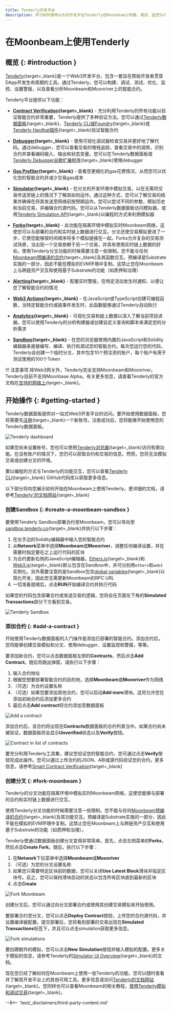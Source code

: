 ```yaml
---
title: Tenderly开发平台
description: 学习如何使用以太坊开发平台Tenderly在Moonbeam上构建、调试、监控Solidity智能合约。
---
```


# 在Moonbeam上使用Tenderly

## 概览 {: #introduction }

[Tenderly](https://tenderly.co/){target=\_blank}是一个Web3开发平台，包含一套旨在帮助开发者贯穿DApp开发生命周期的工具。通过Tenderly，您可以构建、调试、测试、优化、监控、设置警报，以及查看分析Moonbeam和Moonriver上的智能合约。

Tenderly平台提供以下功能：

- **[Contract Verification](https://docs.tenderly.co/contract-verification){target=\_blank}** - 充分利用Tenderly的所有功能以验证智能合约非常重要，Tenderly提供了多种验证方法。您可以通过[Tenderly数据面板](https://docs.tenderly.co/contract-verification/dashboard){target=\_blank}、[Tenderly CLI或Foundry](https://docs.tenderly.co/contract-verification/foundry){target=\_blank}或[Tenderly Hardhat插件](https://docs.tenderly.co/contract-verification/hardhat){target=\_blank}验证智能合约

- **[Debugger](https://docs.tenderly.co/debugger){target=\_blank}** - 使用可视化调试器检查交易并更好地了解代码。通过debugger，您可以查看交易的堆栈追踪，查看交易中的调用，识别合约并查看编码输入、输出和状态变量。您可以在Tenderly数据面板或[Tenderly Debugger谷歌扩展程序](https://docs.tenderly.co/debugger/tenderly-debugger-extension){target=\_blank}使用debugger

- **[Gas Profiler](https://docs.tenderly.co/debugger#gas-profiler){target=\_blank}** - 查看您更细化的gas花费情况，从而您可以优化您的智能合约并减少交易gas成本

- **[Simulator](https://docs.tenderly.co/simulator-ui){target=\_blank}** - 在分叉的开发环境中模拟交易，以在无需将交易传送至链上的情况下了解其如何运作。通过这种方式，您可以了解交易的结果并确保在将其发送至网络前按预期运作。您可以尝试不同的参数，模拟历史和当前交易，并编辑合约源代码。您可以从Tenderly数据面板访问模拟器，或用[Tenderly Simulation API](https://docs.tenderly.co/reference/api#tag/Simulations){target=\_blank}以编程的方式来利用模拟器

- **[Forks](https://docs.tenderly.co/forks){target=\_blank}** - 此功能在隔离环境中模拟实时Moonbeam网络，这使您可以与部署的合约和实时链上数据进行交互。分叉还使交易模拟更进了一步，它使您能够按时间顺序将多个模拟链接在一起。Forks允许复杂的交易测试场景，当出现一个交易依赖于另一个交易，并具有使用实时链上数据的好处。使用Tenderly分叉功能的时候需要注意一些限制。您不能与任何[Moonbeam预编译的合约](/builders/pallets-precompiles/precompiles/){target=\_blank}及其函数交互。预编译是Substrate实施的一部分，因此不能在模拟的EVM环境中复制。这禁止您在Moonbeam上与跨链资产交互和使用基于Substrate的功能（如质押和治理）

- **[Alerting](https://docs.tenderly.co/alerts/intro-to-alerts){target=\_blank}** - 配置实时警报，在特定活动发生时通知，以便让您了解智能合约的情况

- **[Web3 Actions](https://docs.tenderly.co/web3-actions/intro-to-web3-actions){target=\_blank}** - 在JavaScript或TypeScript创建可编程函数，当特定智能合约或链事件发生时，此函数能够通过Tenderly自动执行

- **[Analytics](https://docs.tenderly.co/analytics/general-analytics){target=\_blank}** - 可视化交易和链上数据以深入了解当前项目进展。您可以使用Tenderly的分析构建器或创建自定义查询和脚本来满足您的分析需求

- **[Sandbox](https://sandbox.tenderly.co/){target=\_blank}** - 在您的浏览器使用内置的JavaScript和Solidity编辑器来直接编写、编译、执行和调试您的智能合约。每次您运行您的代码，Tenderly会创建一个临时分叉，其中包含10个预注资的账户，每个账户有用于测试使用的100个Token

!!! 注意事项
    除Web3网关外，Tenderly完全支持Moonbeam和Moonriver。Tenderly目前不支持Moonbase Alpha。有关更多信息，请查看Tenderly的官方文档在[支持的网络上](https://docs.tenderly.co/supported-networks-and-languages#supported-networks){target=\_blank}。

## 开始操作 {: #getting-started }

Tenderly数据面板提供对一站式Web3开发平台的访问。要开始使用数据面板，您将需要先[注册](https://dashboard.tenderly.co/register){target=\_blank}一个新账号。注册成功后，您将能够开始使用您的Tenderly数据面板。

![Tenderly dashboard](/images/builders/build/eth-api/dev-env/tenderly/tenderly-1.webp)

如果您尚未设置账号，您也可以使用[Tenderly浏览器](https://dashboard.tenderly.co/explorer){target=\_blank}访问有限功能。在没有账户的情况下，您仍可以获取合约和交易的信息，然而，您将无法模拟交易或创建分叉的环境。

要以编程的方式与Tenderly的功能交互，您可以查看[Tenderly CLI](https://github.com/Tenderly/tenderly-cli){target=\_blank} GitHub代码库以获取更多信息。

以下部分将向您展示如何开始在Moonbeam上使用Tenderly。更详细的文档，请参考[Tenderly'的文档网站](https://docs.tenderly.co/){target=\_blank}

### 创建Sandbox {: #create-a-moonbeam-sandbox }

要使用Tenderly Sandbox部署合约至Moonbeam，您可以导向至[sandbox.tenderly.co](https://sandbox.tenderly.co/){target=\_blank}并执行以下步骤：

1. 在左手边的Solidity编辑器中输入您的智能合约
2. 从**Network**菜单中选择**Moonbeam**或**Moonriver**，调整任何编译设置，并在需要时指定要在之上运行代码的区块
3. 为合约更新右侧的JavaScript编辑器。[Ethers.js](/builders/build/eth-api/libraries/ethersjs){target=\_blank}和[Web3.js](/builders/build/eth-api/libraries/web3js){target=\_blank}默认包含在Sandbox中，并可分别用`ethers`和`web3`实例化。另外需要注意的是Sandbox包含[global variables](https://docs.tenderly.co/tenderly-sandbox#available-javascript-global-variables){target=\_blank}以简化开发，因此您无需更新Moonbeam的RPC URL
4. 一切准备就绪后，点击**RUN**开始编译合约并执行代码

如果您的代码包含部署合约或发送交易的逻辑，您将会在页面左下角的**Simulated Transactions**部分下方看到交易。

![Tenderly Sandbox](/images/builders/build/eth-api/dev-env/tenderly/tenderly-2.webp)

### 添加合约 {: #add-a-contract }

开始使用Tenderly数据面板的入门操作是添加已部署的智能合约。添加合约后，您将能够创建交易模拟和分叉、使用debugger、设置监控和警报，等等。

要添加新合约，您可以点击数据面板左侧的**Contracts**，然后点击**Add Contract**。随后将跳出弹窗，请执行以下步骤：

1. 输入合约地址
2. 根据您想要部署智能合约的目的地，选择**Moonbeam**或**Moonriver**作为网络
3. （可选）为合约设置名称
4. （可选）如果您要添加其他合约，您可以启动**Add more**滑块。这将允许您在添加初始合约后添加更多合约
5. 最后点击**Add contract**将合约添加至数据面板

![Add a contract](/images/builders/build/eth-api/dev-env/tenderly/tenderly-3.webp)

添加合约后，该合约将出现在**Contracts**数据面板的合约列表当中。如果合约尚未被验证，数据面板将会显示**Unverified**状态以及**Verify**按钮。

![Contract in list of contracts](/images/builders/build/eth-api/dev-env/tenderly/tenderly-4.webp)

要充分利用Tenderly工具集，建议您验证您的智能合约，您可通过点击**Verify**按钮完成此操作。您可以通过上传合约的JSON、ABI或源代码验证您的合约。更多信息，请参考[Smart Contract Verification](https://docs.tenderly.co/contract-verification#verifying-a-smart-contract){target=\_blank}

### 创建分叉 {: #fork-moonbeam }

Tenderly的分叉功能在隔离环境中模拟实时Moonbeam网络，这使您能够与部署的合约和实时链上数据进行交互。

使用Tenderly分叉功能的时候需要注意一些限制。您不能与任何[Moonbeam预编译的合约](/builders/pallets-precompiles/precompiles/){target=\_blank}及其功能交互。预编译是Substrate实施的一部分，因此不能在模拟的EVM环境中复制。这禁止您在Moonbeam上与跨链资产交互和使用基于Substrate的功能（如质押和治理）。

Tenderly使通过数据面板创建分叉变得非常简单。首先，点击左侧菜单的**Forks**，然后点击**Create Fork**。随后，执行以下步骤：

1. 在**Network**下拉菜单中选择**Moonbeam**或**Moonriver**
2. （可选）为您的分叉设置名称
3. 如果您只需要特定区块前的数据，您可以关闭**Use Latest Block**滑块并指定区块号。反之，您可以保持滑块启动的状态以包含所有区块直到最新的区块
4. 点击**Create**

![Fork Moonbeam](/images/builders/build/eth-api/dev-env/tenderly/tenderly-5.webp)

创建分叉后，您可以通过向分叉部署合约或使用其创建交易模拟来开始使用。

要部署合约至分叉，您可以点击**Deploy Contract**按钮，上传您的合约源代码，并设置编译器配置。提交部署后，您将看到部署的交易出现在**Simulated Transactions**标签下，并且可以点击simulation获取更多信息。

![Fork simulations](/images/builders/build/eth-api/dev-env/tenderly/tenderly-6.webp)

要创建额外的模拟，您可以点击**New Simulation**按钮并输入模拟的配置。更多关于模拟的信息，请参考Tenderly的[Simulator UI Overview](https://docs.tenderly.co/simulator-ui/using-simulation-ui){target=\_blank}的文档。

现在您已经了解如何在Moonbeam上使用一些Tenderly的功能，您可以随时查看并了解其开发平台上的其他可用工具。更多信息请访问[Tenderly的文档网站](https://docs.tenderly.co/){target=\_blank}。您同样也可以查看Moonbeam的相关教程，[使用Tenderly模拟和调试交易](/tutorials/eth-api/using-tenderly/){target=\_blank}。

--8<-- 'text/_disclaimers/third-party-content.md'
